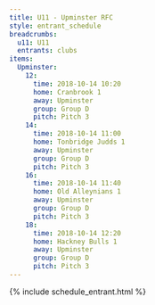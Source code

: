 ```yaml
---
title: U11 - Upminster RFC
style: entrant_schedule
breadcrumbs:
  u11: U11
  entrants: clubs
items:
  Upminster:
    12:
      time: 2018-10-14 10:20
      home: Cranbrook 1
      away: Upminster
      group: Group D
      pitch: Pitch 3
    14:
      time: 2018-10-14 11:00
      home: Tonbridge Judds 1
      away: Upminster
      group: Group D
      pitch: Pitch 3
    16:
      time: 2018-10-14 11:40
      home: Old Alleynians 1
      away: Upminster
      group: Group D
      pitch: Pitch 3
    18:
      time: 2018-10-14 12:20
      home: Hackney Bulls 1
      away: Upminster
      group: Group D
      pitch: Pitch 3
---
```


{% include schedule_entrant.html %}
